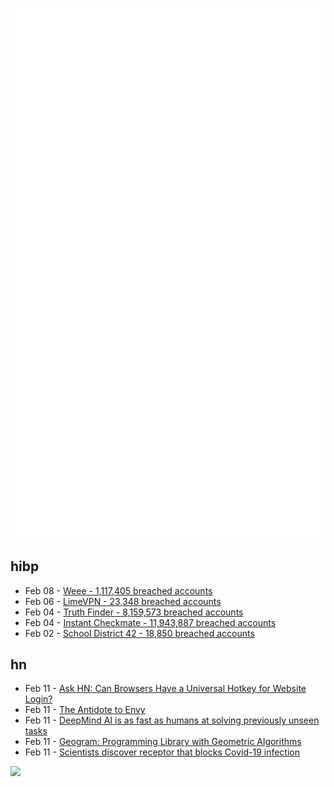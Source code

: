 ![Metrics](https://raw.githubusercontent.com/phixion/phixion/master/metrics.svg)

## hibp

<!--
for https://github.com/phixion/phixion/blob/main/.github/workflows/feeds.yml
-->
<!--START_SECTION:haveibeenpwnd-->
- Feb 08 - [Weee - 1,117,405 breached accounts](https://haveibeenpwned.com/PwnedWebsites#Weee)
- Feb 06 - [LimeVPN - 23,348 breached accounts](https://haveibeenpwned.com/PwnedWebsites#LimeVPN)
- Feb 04 - [Truth Finder - 8,159,573 breached accounts](https://haveibeenpwned.com/PwnedWebsites#TruthFinder)
- Feb 04 - [Instant Checkmate - 11,943,887 breached accounts](https://haveibeenpwned.com/PwnedWebsites#InstantCheckmate)
- Feb 02 - [School District 42 - 18,850 breached accounts](https://haveibeenpwned.com/PwnedWebsites#SchoolDistrict42)
<!--END_SECTION:haveibeenpwnd-->

## hn

<!--
for https://github.com/phixion/phixion/blob/main/.github/workflows/feeds.yml
-->
<!--START_SECTION:hn-->
- Feb 11 - [Ask HN: Can Browsers Have a Universal Hotkey for Website Login?](https://news.ycombinator.com/item?id=34752833)
- Feb 11 - [The Antidote to Envy](https://moretothat.com/the-antidote-to-envy/)
- Feb 11 - [DeepMind AI is as fast as humans at solving previously unseen tasks](https://www.newscientist.com/article/2357017-deepmind-ai-is-as-fast-as-humans-at-solving-previously-unseen-tasks/)
- Feb 11 - [Geogram: Programming Library with Geometric Algorithms](https://github.com/BrunoLevy/geogram)
- Feb 11 - [Scientists discover receptor that blocks Covid-19 infection](https://www.sydney.edu.au/news-opinion/news/2023/02/10/scientists-discover-receptor-that-blocks-covid-19-infection.html)
<!--END_SECTION:hn-->

<!--
for https://yhype.me
-->
![](https://hit.yhype.me/github/profile?user_id=13013670)

